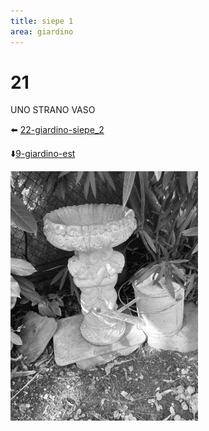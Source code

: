 ```yaml
---
title: siepe 1
area: giardino
---
```

# 21
UNO STRANO VASO

⬅️ [22-giardino-siepe_2](22-giardino-siepe_2.md)

⬇️[9-giardino-est](9-giardino-est.md) 

![foto_11](../_assets/preview/foto_11.jpg)